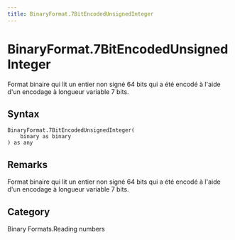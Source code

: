 ```yaml
---
title: BinaryFormat.7BitEncodedUnsignedInteger
---
```


# BinaryFormat.7BitEncodedUnsignedInteger


Format binaire qui lit un entier non signé 64 bits qui a été encodé à l&#39;aide d&#39;un encodage à longueur variable 7 bits.


## Syntax

```powerquery
BinaryFormat.7BitEncodedUnsignedInteger(
    binary as binary
) as any
```


## Remarks

Format binaire qui lit un entier non signé 64 bits qui a été encodé à l'aide d'un encodage à longueur variable 7 bits.



## Category
Binary Formats.Reading numbers
